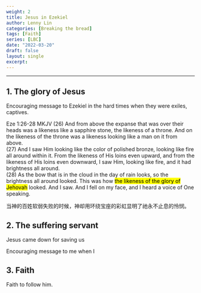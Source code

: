 ```yaml
---
weight: 2
title: Jesus in Ezekiel
author: Lenny Lin
categories: [Breaking the bread]
tags: [Faith]
series: [LBC]
date: "2022-03-20"
draft: false
layout: single
excerpt: 
---
```



<!--more-->
----

## 1. The glory  of Jesus
Encouraging message to Ezekiel in the hard times when they were exiles, captives.

Eze 1:26-28 MKJV
(26)  And from above the expanse that was over their heads was a likeness like a sapphire stone, the likeness of a throne. And on the likeness of the throne was a likeness looking like a man on it from above.  
(27)  And I saw Him looking like the color of polished bronze, looking like fire all around within it. From the likeness of His loins even upward, and from the likeness of His loins even downward, I saw Him, looking like fire, and it had brightness all around.  
(28)  As the bow that is in the cloud in the day of rain looks, so the brightness all around looked. This was how <mark>the likeness of the glory of Jehovah</mark> looked. And I saw. And I fell on my face, and I heard a voice of One speaking.

当神的百姓软弱失败的时候，神却用环绕宝座的彩虹显明了祂永不止息的怜悯。

## 2. The suffering servant 
Jesus came down for saving us

Encouraging message to me when I  

## 3. Faith

Faith to follow him.